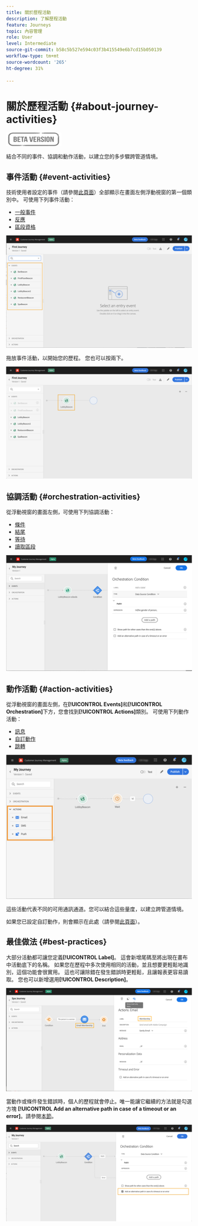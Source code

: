 ```yaml
---
title: 關於歷程活動
description: 了解歷程活動
feature: Journeys
topic: 內容管理
role: User
level: Intermediate
source-git-commit: b58c5b527e594c03f3b415549e6b7cd15b050139
workflow-type: tm+mt
source-wordcount: '265'
ht-degree: 31%

---
```


# 關於歷程活動 {#about-journey-activities}

![](../assets/do-not-localize/badge.png)

結合不同的事件、協調和動作活動，以建立您的多步驟跨管道情境。

## 事件活動 {#event-activities}

技術使用者設定的事件（請參閱[此頁面](../event/about-events.md)）全部顯示在畫面左側浮動視窗的第一個類別中。 可使用下列事件活動：

* [一般事件](../building-journeys/general-events.md)
* [反應](../building-journeys/reaction-events.md)
* [區段資格](../building-journeys/segment-qualification-events.md)

![](../assets/journey43.png)

拖放事件活動，以開始您的歷程。 您也可以按兩下。

![](../assets/journey44.png)

## 協調活動 {#orchestration-activities}

從浮動視窗的畫面左側，可使用下列協調活動：

* [條件](../building-journeys/condition-activity.md)
* [結尾](../building-journeys/end-activity.md)
* [等待](../building-journeys/wait-activity.md)
* [讀取區段](../building-journeys/read-segment.md)

![](../assets/journey49.png)

## 動作活動 {#action-activities}

從浮動視窗的畫面左側，在&#x200B;**[!UICONTROL Events]**&#x200B;和&#x200B;**[!UICONTROL Orchestration]**&#x200B;下方，您會找到&#x200B;**[!UICONTROL Actions]**&#x200B;類別。 可使用下列動作活動：

* [訊息](../building-journeys/journeys-message.md)
* [自訂動作](../building-journeys/using-custom-actions.md)
* [跳轉](../building-journeys/jump.md)

![](../assets/journey58.png)

這些活動代表不同的可用通訊通道。您可以結合這些量度，以建立跨管道情境。

如果您已設定自訂動作，則會顯示在此處（請參閱[此頁面](../building-journeys/using-custom-actions.md)）。

## 最佳做法 {#best-practices}

大部分活動都可讓您定義&#x200B;**[!UICONTROL Label]**。 這會新增尾碼至將出現在畫布中活動底下的名稱。 如果您在歷程中多次使用相同的活動，並且想要更輕鬆地識別，這個功能會很實用。 這也可讓除錯在發生錯誤時更輕鬆，且讓報表更容易讀取。 您也可以新增選用&#x200B;**[!UICONTROL Description]**。

![](../assets/journey59bis.png)

當動作或條件發生錯誤時，個人的歷程就會停止。唯一能讓它繼續的方法就是勾選方塊 **[!UICONTROL Add an alternative path in case of a timeout or an error]**。請參閱[本節](../building-journeys/using-the-journey-designer.md#paths)。

![](../assets/journey42.png)

